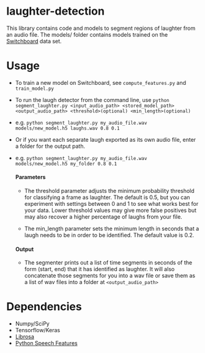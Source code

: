 # laughter-detection


This library contains code and models to segment  regions of laughter from an audio file. The models/ folder contains models trained on the [Switchboard](https://catalog.ldc.upenn.edu/ldc97s62) data set.

# Usage
- To train a new model on Switchboard, see `compute_features.py` and `train_model.py`
- To run the laugh detector from the command line, use `python segment_laughter.py <input_audio_path> <stored_model_path> <output_audio_path> <threshold>(optional) <min_length>(optional)`
- e.g. `python segment_laughter.py my_audio_file.wav models/new_model.h5 laughs.wav 0.8 0.1`
- Or if you want each separate laugh exported as its own audio file, enter a folder for the output path.
- e.g. `python segment_laughter.py my_audio_file.wav models/new_model.h5 my_folder 0.8 0.1`

  #### Parameters
  - The threshold parameter adjusts the minimum probability threshold for classifying a frame as laughter. The default is 0.5, but you can  experiment with settings between 0 and 1 to see what works best for your data. Lower threshold values may give more false positives but may also recover a higher percentage of laughs from your file.

  - The min_length parameter sets the minimum length in seconds that a laugh needs to be in order to be identified. The default value is 0.2.


  #### Output
  - The segmenter prints out a list of time segments in seconds of the form (start, end) that it has identified as laughter. It will also concatenate those segments for you into a wav file or save them as a list of wav files into a folder at `<output_audio_path>`
  
# Dependencies
- Numpy/SciPy
- Tensorflow/Keras
- [Librosa](http://librosa.github.io/librosa/)
- [Python Speech Features](https://github.com/jameslyons/python_speech_features)
